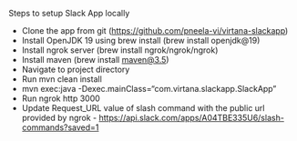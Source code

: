 Steps to setup Slack App locally

* Clone the app from git (https://github.com/pneela-vi/virtana-slackapp)
* Install OpenJDK 19 using brew install (brew install openjdk@19)
* Install ngrok server (brew install ngrok/ngrok/ngrok)
* Install maven (brew install maven@3.5)
* Navigate to project directory
* Run mvn clean install
* mvn exec:java -Dexec.mainClass=“com.virtana.slackapp.SlackApp”
* Run ngrok http 3000
* Update Request_URL value of slash command with the public url provided by ngrok - https://api.slack.com/apps/A04TBE335U6/slash-commands?saved=1
